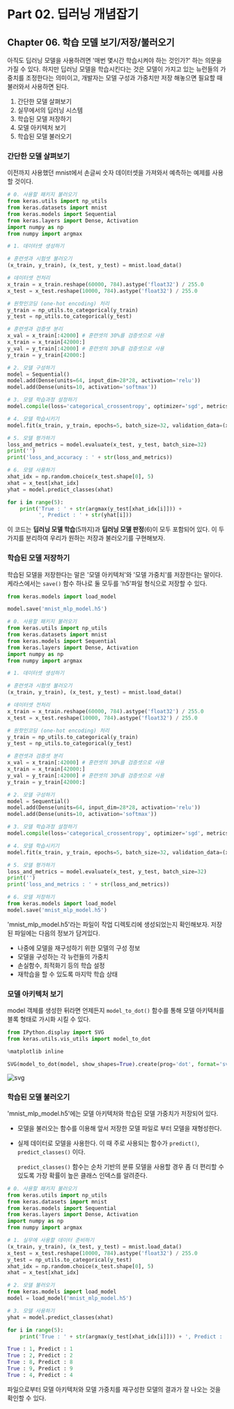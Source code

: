 # Part 02. 딥러닝 개념잡기



## Chapter 06. 학습 모델 보기/저장/불러오기

아직도 딥러닝 모델을 사용하려면 '매번 몇시간 학습시켜야 하는 것인가?' 하는 의문을 가질 수 있다.
하지만 딥러닝 모델을 학습시킨다는 것은 모델이 가지고 있는 뉴런들의 가중치를 조정한다는 의미이고,
개발자는 모델 구성과 가중치만 저장 해놓으면 필요할 때 불러와서 사용하면 된다.

1. 간단한 모델 살펴보기
2. 실무에서의 딥러닝 시스템
3. 학습된 모델 저장하기
4. 모델 아키텍처 보기
5. 학습된 모델 불러오기





### 간단한 모델 살펴보기

이전까지 사용했던 mnist에서 손글씨 숫자 데이터셋을 가져와서 예측하는 예제를 사용할 것이다.

```python
# 0. 사용할 패키지 불러오기
from keras.utils import np_utils
from keras.datasets import mnist
from keras.models import Sequential
from keras.layers import Dense, Activation
import numpy as np
from numpy import argmax

# 1. 데이터셋 생성하기

# 훈련셋과 시험셋 불러오기
(x_train, y_train), (x_test, y_test) = mnist.load_data()

# 데이터셋 전처리
x_train = x_train.reshape(60000, 784).astype('float32') / 255.0
x_test = x_test.reshape(10000, 784).astype('float32') / 255.0

# 원핫인코딩 (one-hot encoding) 처리
y_train = np_utils.to_categorical(y_train)
y_test = np_utils.to_categorical(y_test)

# 훈련셋과 검증셋 분리
x_val = x_train[:42000] # 훈련셋의 30%를 검증셋으로 사용
x_train = x_train[42000:]
y_val = y_train[:42000] # 훈련셋의 30%를 검증셋으로 사용
y_train = y_train[42000:]

# 2. 모델 구성하기
model = Sequential()
model.add(Dense(units=64, input_dim=28*28, activation='relu'))
model.add(Dense(units=10, activation='softmax'))

# 3. 모델 학습과정 설정하기
model.compile(loss='categorical_crossentropy', optimizer='sgd', metrics=['accuracy'])

# 4. 모델 학습시키기
model.fit(x_train, y_train, epochs=5, batch_size=32, validation_data=(x_val, y_val))

# 5. 모델 평가하기
loss_and_metrics = model.evaluate(x_test, y_test, batch_size=32)
print('')
print('loss_and_accuracy : ' + str(loss_and_metrics))

# 6. 모델 사용하기
xhat_idx = np.random.choice(x_test.shape[0], 5)
xhat = x_test[xhat_idx]
yhat = model.predict_classes(xhat)

for i in range(5):
    print('True : ' + str(argmax(y_test[xhat_idx[i]])) + 
          ', Predict : ' + str(yhat[i]))
```

이 코드는 **딥러닝 모델 학습**(5까지)과 **딥러닝 모델 판정**(6)이 모두 포함되어 있다. 
이 두 가지를 분리하여 우리가 원하는 저장과 불러오기를 구현해보자.



### 학습된 모델 저장하기

학습된 모델을 저장한다는 말은 '모델 아키텍처'와 '모델 가중치'를 저장한다는 말이다.
케라스에서는 `save()` 함수 하나로 둘 모두를 'h5'파일 형식으로 저장할 수 있다.

```python
from keras.models import load_model

model.save('mnist_mlp_model.h5')
```

```python
# 0. 사용할 패키지 불러오기
from keras.utils import np_utils
from keras.datasets import mnist
from keras.models import Sequential
from keras.layers import Dense, Activation
import numpy as np
from numpy import argmax

# 1. 데이터셋 생성하기

# 훈련셋과 시험셋 불러오기
(x_train, y_train), (x_test, y_test) = mnist.load_data()

# 데이터셋 전처리
x_train = x_train.reshape(60000, 784).astype('float32') / 255.0
x_test = x_test.reshape(10000, 784).astype('float32') / 255.0

# 원핫인코딩 (one-hot encoding) 처리
y_train = np_utils.to_categorical(y_train)
y_test = np_utils.to_categorical(y_test)

# 훈련셋과 검증셋 분리
x_val = x_train[:42000] # 훈련셋의 30%를 검증셋으로 사용
x_train = x_train[42000:]
y_val = y_train[:42000] # 훈련셋의 30%를 검증셋으로 사용
y_train = y_train[42000:]

# 2. 모델 구성하기
model = Sequential()
model.add(Dense(units=64, input_dim=28*28, activation='relu'))
model.add(Dense(units=10, activation='softmax'))

# 3. 모델 학습과정 설정하기
model.compile(loss='categorical_crossentropy', optimizer='sgd', metrics=['accuracy'])

# 4. 모델 학습시키기
model.fit(x_train, y_train, epochs=5, batch_size=32, validation_data=(x_val, y_val))

# 5. 모델 평가하기
loss_and_metrics = model.evaluate(x_test, y_test, batch_size=32)
print('')
print('loss_and_metrics : ' + str(loss_and_metrics))

# 6. 모델 저장하기
from keras.models import load_model
model.save('mnist_mlp_model.h5')
```

'mnist_mlp_model.h5'라는 파일이 작업 디렉토리에 생성되었는지 확인해보자. 저장된 파일에는 다음의 정보가 담겨있다.

- 나중에 모델을 재구성하기 위한 모델의 구성 정보
- 모델을 구성하는 각 뉴런들의 가중치
- 손실함수, 최적화기 등의 학습 설정
- 재학습을 할 수 있도록 마지막 학습 상태



### 모델 아키텍처 보기

model 객체를 생성한 뒤라면 언제든지 `model_to_dot()` 함수를 통해 모델 아키텍처를 블록 형태로 가시화 시킬 수 있다. 

```python
from IPython.display import SVG
from keras.utils.vis_utils import model_to_dot

%matplotlib inline

SVG(model_to_dot(model, show_shapes=True).create(prog='dot', format='svg'))
```



![svg](http://tykimos.github.io/warehouse/2017-6-10-Model_Load_Save_2.svg) 



### 학습된 모델 불러오기

'mnist_mlp_model.h5'에는 모델 아키텍처와 학습된 모델 가중치가 저장되어 있다.

- 모델을 불러오는 함수를 이용해 앞서 저장한 모델 파일로 부터 모델을 재형성한다.

- 실제 데이터로 모델을 사용한다. 이 때 주로 사용되는 함수가 `predict()`, `predict_classes()` 이다.

  `predict_classes()`  함수는 순차 기반의 분류 모델을 사용할 경우 좀 더 편리할 수 있도록 
  가장 확률이 높은 클래스 인덱스를 알려준다.



```python
# 0. 사용할 패키지 불러오기
from keras.utils import np_utils
from keras.datasets import mnist
from keras.models import Sequential
from keras.layers import Dense, Activation
import numpy as np
from numpy import argmax

# 1. 실무에 사용할 데이터 준비하기
(x_train, y_train), (x_test, y_test) = mnist.load_data()
x_test = x_test.reshape(10000, 784).astype('float32') / 255.0
y_test = np_utils.to_categorical(y_test)
xhat_idx = np.random.choice(x_test.shape[0], 5)
xhat = x_test[xhat_idx]

# 2. 모델 불러오기
from keras.models import load_model
model = load_model('mnist_mlp_model.h5')

# 3. 모델 사용하기
yhat = model.predict_classes(xhat)

for i in range(5):
    print('True : ' + str(argmax(y_test[xhat_idx[i]])) + ', Predict : ' + str(yhat[i]))
```

```python
True : 1, Predict : 1
True : 2, Predict : 2
True : 8, Predict : 8
True : 9, Predict : 9
True : 4, Predict : 4
```

파일으로부터 모델 아키텍처와 모델 가중치를 재구성한 모델의 결과가 잘 나오는 것을 확인할 수 있다.














